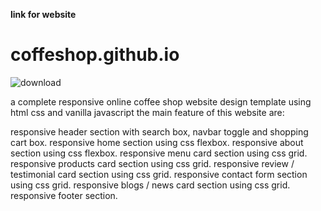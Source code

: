  **link for website**	


# coffeshop.github.io

![download](https://user-images.githubusercontent.com/73755581/197356799-0dd9ef75-a7d5-4a28-a3a6-678e40e38776.jpg)



a complete responsive online coffee shop website design template using html css and vanilla javascript
the main feature of this website are:




 responsive header section with search box, navbar toggle and shopping cart box.
 responsive home section using css flexbox.
 responsive about section using css flexbox.
 responsive menu card section using css grid.
 responsive products card section using css grid.
 responsive review / testimonial card section using css grid.
 responsive contact form section using css grid.
 responsive blogs / news card section using css grid.
 responsive footer section.

